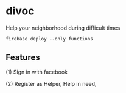 # divoc
 Help your neighborhood during difficult times

```shell
firebase deploy --only functions
```

## Features

(1) Sign in with facebook 

(2) Register as Helper, Help in need, 